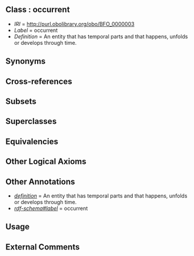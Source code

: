 
## Class : occurrent

 * *IRI* = http://purl.obolibrary.org/obo/BFO_0000003
 * *Label* = occurrent
 * *Definition* = An entity that has temporal parts and that happens, unfolds or develops through time.

## Synonyms


## Cross-references


## Subsets


## Superclasses


## Equivalencies


## Other Logical Axioms


## Other Annotations

 * *[definition](../../IAO/15/IAO_0000115.md)* = An entity that has temporal parts and that happens, unfolds or develops through time.
 * *[rdf-schema#label](../../el/rdf-schema#label.md)* = occurrent

## Usage


## External Comments

